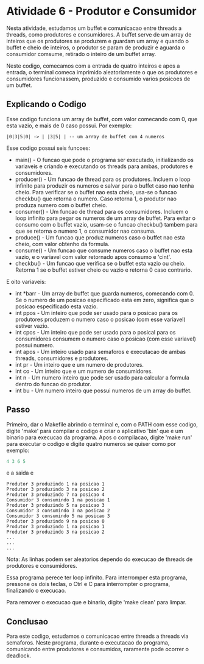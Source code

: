# Atividade 6 - Produtor e Consumidor

Nesta atividade, estudamos um buffet e comunicacao entre threads a threads, como produtores e consumidores. A buffet serve de um array de inteiros que os produtores se produzem e guardam um array e quando o buffet e cheio de inteiros, o produtor se param de produzir e aguarda o consumidor comsume, retirado o inteiro de um buffet array.

Neste codigo, comecamos com a entrada de quatro inteiros e apos a entrada, o terminal comeca imprimido aleatoriamente o que os produtores e consumidores funcionassem, produzido e consumido varios posicoes de um buffet.

## Explicando o Codigo

Esse codigo funciona um array de buffet, com valor comecando com 0, que esta vazio, e mais de 0 caso possui. Por exemplo:

```
|0|3|5|0| -> | |3|5| | -- um array de buffet com 4 numeros
```

Esse codigo possui seis funcoes:

- main() - O funcao que pode o programa ser executado, initializando os variaveis e criando e executando os threads para ambas, produtores e consumidores.
- producer() - Um funcao de thread para os produtores. Incluem o loop infinito para produzir os numeros e salvar para o buffet caso nao tenha cheio. Para verificar se o buffet nao esta cheio, usa-se o funcao checkbu() que retorna o numero. Caso retorna 1, o produtor nao produza numero com o buffet cheio.
- consumer() - Um funcao de thread para os consumidores. Incluem o loop infinito para pegar os numeros de um array de buffet. Para evitar o consumo com o buffet vazio, usam-se o funcao checkbu() tambem para que se retorna o numero 1, o consumidor nao consuma.
- produce() - Um funcao que produz numeros caso o buffet nao esta cheio, com valor obtenho da formula.
- consume() - Um funcao que consume numeros caso o buffet nao esta vazio, e o variavel com valor retornado apos consumo e 'cint'.
- checkbu() - Um funcao que verifica se o buffet esta vazio ou cheio. Retorna 1 se o buffet estiver cheio ou vazio e retorna 0 caso contrario.

E oito variaveis:

- int *barr - Um array de buffet que guarda numeros, comecando com 0. Se o numero de um posicao especificado esta em zero, significa que o posicao especificado esta vazio.
- int ppos - Um inteiro que pode ser usado para o posicao para os produtores produzem o numero caso o posicao (com esse variavel) estiver vazio.
- int cpos - Um inteiro que pode ser usado para o posical para os consumidores consumem o numero caso o posicao (com esse variavel) possui numero.
- int apos - Um inteiro usado para semaforos e executacao de ambas threads, consumidores e produtores.
- int pr - Um inteiro que e um numero de produtores.
- int co - Um inteiro que e um numero de consumidores.
- int n - Um numero inteiro que pode ser usado para calcular a formula dentro do funcao do produtor.
- int bu - Um numero inteiro que possui numeros de um array do buffet.

## Passo

Primeiro, dar o Makefile abrindo o terminal e, com o PATH com esse codigo, digite 'make' para compilar o codigo e criar o aplicativo 'bin' que e um binario para execucao da programa. Apos o compilacao, digite 'make run' para executar o codigo e digite quatro numeros se quiser como por exemplo:

```C
4 3 6 5
```

e a saida e

```
Produtor 3 produzindo 1 na posicao 1
Produtor 3 produzindo 3 na posicao 2
Produtor 3 produzindo 7 na posicao 4
Consumidor 3 consumindo 1 na posicao 1
Produtor 3 produzindo 5 na posicao 3
Consumidor 3 consumindo 3 na posicao 2
Consumidor 3 consumindo 5 na posicao 3
Produtor 3 produzindo 9 na posicao 0
Produtor 3 produzindo 1 na posicao 1
Produtor 3 produzindo 3 na posicao 2
...
...
...
```

Nota: As linhas podem ser aleatorios dependo do execucao de threads de produtores e consumidores.

Essa programa perece ter loop infinito. Para interromper esta programa, pressone os dois teclas, o Ctrl e C para interrompter o programa, finalizando o execucao.

Para remover o execucao que e binario, digite 'make clean' para limpar.

## Conclusao

Para este codigo, estudamos o comunicacao entre threads a threads via semaforos. Neste programa, durante o executacao do programa, comunicando entre produtores e consumidos, raramente pode ocorrer o deadlock.